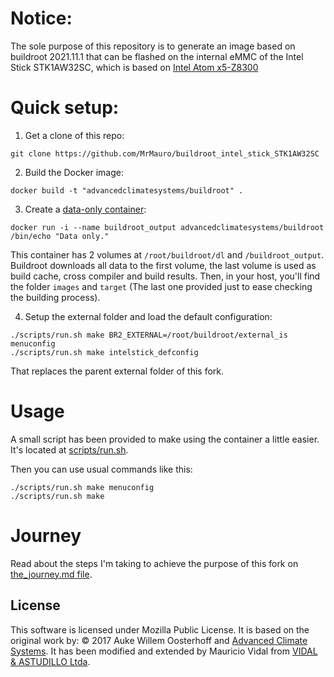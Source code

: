 # Notice:

The sole purpose of this repository is to generate an image based on buildroot 2021.11.1 that can be flashed on the internal eMMC of the Intel Stick STK1AW32SC, which is based on [Intel Atom x5-Z8300][is_spec]

# Quick setup:

1. Get a clone of this repo:
``` shell
git clone https://github.com/MrMauro/buildroot_intel_stick_STK1AW32SC
```

2. Build the Docker image:

``` shell
docker build -t "advancedclimatesystems/buildroot" .
```

3. Create a [data-only container][data-only]:

``` shell
docker run -i --name buildroot_output advancedclimatesystems/buildroot /bin/echo "Data only."
```

This container has 2 volumes at `/root/buildroot/dl` and `/buildroot_output`.
Buildroot downloads all data to the first volume, the last volume is used as build cache, cross compiler and build results.
Then, in your host, you'll find the folder `images` and  `target` (The last one provided just to ease checking the building process).

4. Setup the external folder and load the default configuration:

``` shell
./scripts/run.sh make BR2_EXTERNAL=/root/buildroot/external_is menuconfig
./scripts/run.sh make intelstick_defconfig
```

That replaces the parent external folder of this fork.

# Usage

A small script has been provided to make using the container a little easier.
It's located at [scripts/run.sh][run.sh].

Then you can use usual commands like this:

``` shell
./scripts/run.sh make menuconfig
./scripts/run.sh make
```

# Journey

Read about the steps I'm taking to achieve the purpose of this fork on [the_journey.md file][journey].


## License

This software is licensed under Mozilla Public License.
It is based on the original work by: 
&copy; 2017 Auke Willem Oosterhoff and [Advanced Climate Systems][acs].
It has been modified and extended by Mauricio Vidal from [VIDAL & ASTUDILLO Ltda][va].

[va]:https://www.vidalastudillo.com
[acs]:http://advancedclimate.nl
[buildroot]:http://buildroot.uclibc.org/
[data-only]:https://docs.docker.com/userguide/dockervolumes/
[hub]:https://hub.docker.com/r/advancedclimatesystems/docker-buildroot/builds/
[run.sh]:scripts/run.sh
[docker_python3_defconfig]:external/configs/docker_python3_defconfig
[external_tree]:external
[external_tree_doc]:external/README.md
[journey]:[the_journey.md]
[br2_external]:http://buildroot.uclibc.org/downloads/manual/manual.html#outside-br-custom
[docker_blog]:https://blog.docker.com/2013/06/create-light-weight-docker-containers-buildroot/
[migrating_buildroot]:http://buildroot.uclibc.org/downloads/manual/manual.html#migrating-from-ol-versions
[evgueni]:https://forums.raspberrypi.com/memberlist.php?mode=viewprofile&u=208985&sid=be8a772e5aef87a4991576d69e510cce
[evgueni_post]:https://forums.raspberrypi.com/viewtopic.php?t=307052&sid=b8bbc7d25cf2b58cb6d4a35edd716d6a
[github_ssh]:https://docs.github.com/en/authentication/connecting-to-github-with-ssh
[buildroot_generic_package]:https://buildroot.org/downloads/manual/manual.html#generic-package-reference
[is_spec]:https://ark.intel.com/content/www/us/en/ark/products/91065/intel-compute-stick-stk1aw32sc.html
